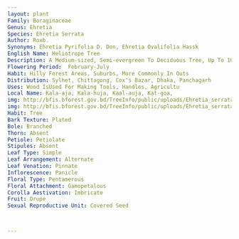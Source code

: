 ```yaml
---
layout: plant
Family: Boraginaceae
Genus: Ehretia
Species: Ehretia Serrata
Author: Roxb.
Synonyms: Ehretia Pyrifolia D. Don, Ehretia Ovalifolia Hassk
English Name: Heliotrope Tree
Description: A Medium-sized, Semi-evergreen To Deciduous Tree, Up To 10 M Tall. Stem Fluted, Bark Whitish-grey With Longitudinal Cracks, Blaze Whitish, Quickly Turning Dirty-brown, Young Shoots Pubescent At First And Glabrescent Later On. Leaves Simple, Alternate, 5-16 Ã— 2.5-7.0 Cm, Elliptic Or Elliptic-oblong, Acuminate, Cuneate At The Base, Margin Sharply Serrate, Chartaceous, Glabrescent, Shining Above, Lateral Nerves 8-10 On Either Side Of The Midrib, Pubescent, Petioles 1.2-3.5 Cm Long. Inflorescence C 18 Cm Long, Axillary Or Terminal Panicles, Dense, Pyramidal. Flowers Small, Numerous, White, Fragrant, Sessile Or Nearly So. Calyx Cupular, Sepals 5, Elliptic, Blunt Or Obtuse, Ciliated At The Margin, Glabrous. Corolla Tubular At The Base, Petals 5, Very Small, 2-3 Mm Long, Oblong, Blunt, Rotate, Reflexed. Stamens 5, Shorter Than Lobes, Glabrous, Anthers C 1.2 Mm Long, Oblong, Basifixed. Ovary Sub-globose To Ovoid, Glabrous, Style 1.2 Mm Long, Stigmas 2-fid. Fruit A Drupe Or Berry, Very Small, Globose To Ellipsoid, 2-5 Ã— 2-3 Mm, Smooth, Sappy, Yellow To Orange-red Or Nearly Black When Ripe, Enclosing 2-celled Pyrenes (nutlets), Each With 2 Seeds.
Flowering Period:  February-July
Habit: Hilly Forest Areas, Suburbs, More Commonly In Outs
Distribution: Sylhet, Chittagong, Cox's Bazar, Dhaka, Panchagarh
Uses: Wood IsUsed For Making Tools, Handles, Agricultu
Local Name: Kala-aja, Kala-huja, Kaal-auja, Kat-goa, 
img: http://bfis.bforest.gov.bd/TreeInfo/public/uploads/Ehretia_serrata.jpg
img: http://bfis.bforest.gov.bd/TreeInfo/public/uploads/Ehretia_serrata1.jpg
Habit: Tree
Bark Texture: Plated
Bole: Branched
Thorn: Absent
Petiole: Petiolate
Stipules: Absent
Leaf Type: Simple
Leaf Arrangement: Alternate
Leaf Venation: Pinnate
Inflorescence: Panicle
Floral Type: Pentamerous
Floral Attachment: Gamopetalous
Corolla Aestivation: Imbricate
Fruit: Drupe
Sexual Reproductive Unit: Covered Seed



---
```



